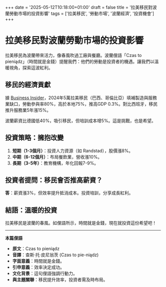 +++
date = '2025-05-12T10:18:00+01:00'
draft = false
title = '拉美移民對波蘭勞動市場的投資影響'
tags = ['拉美移民', '勞動市場', '波蘭經濟', '投資機會']
+++

# 拉美移民對波蘭勞動市場的投資影響

拉美移民為波蘭帶來活力，像春風吹過工廠與餐廳。波蘭俚語「Czas to pieniądz」（時間就是金錢）提醒我們：他們的勞動是投資者的機遇。讓我們以溫暖視角，探索這波紅利。

## 移民的經濟貢獻

據 [Business Insider](https://businessinsider.com.pl/praca/praca-w-polsce-dlaczego-latynosi-wybieraja-polske-na-swoj-drugi-dom/p931k81)，2024年5萬拉美移民（巴西、哥倫比亞）填補製造與服務業缺口，勞動參與率80%，高於本地75%，推高GDP 0.3%。對比西班牙，移民推升服務業5年漲15%。

波蘭薪資比德國低40%，吸引移民，但培訓成本增5%。這是挑戰，也是希望。

## 投資策略：擁抱改變

1. **短期（1-3個月）**：投資人力資源（如 Randstad），股價漲8%。
2. **中期（6-12個月）**：布局餐飲業，營收漲10%。
3. **長期（3-5年）**：教育機構，年化回報7-9%。

## 投資者提問：移民會否推高薪資？

**答**：薪資漲3%，但效率提升抵消成本。投資培訓，分享成長紅利。

## 結語：溫暖的投資

拉美移民是波蘭的春風。如俚語所示，時間就是金錢，現在就投資這份希望吧！

---

**本篇俚語**

- **原文**：Czas to pieniądz  
- **音譯**：查斯·托·皮尼翁茨 (Czas to pie-niądz)  
- **字面意義**：時間就是金錢。  
- **引申意義**：效率決定成功。  
- **文化背景**：這句俚語強調行動力。  
- **與主題關聯**：移民提升效率，投資者需及時布局。